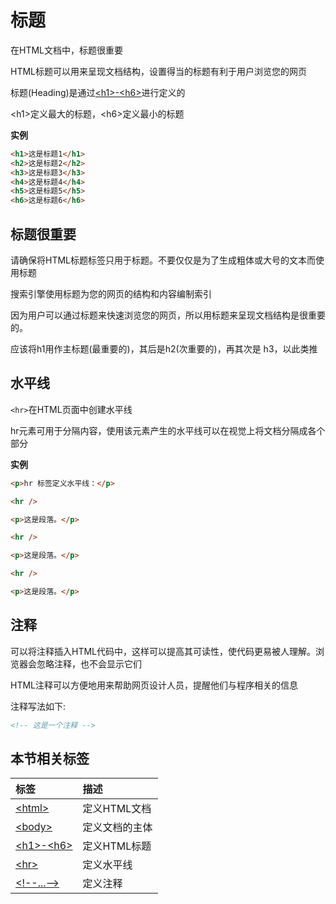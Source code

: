 # 标题

在HTML文档中，标题很重要

HTML标题可以用来呈现文档结构，设置得当的标题有利于用户浏览您的网页

标题(Heading)是通过[\<h1>-\<h6>](https://www.w3cschool.cn/htmltags/tag-hn.html)进行定义的

\<h1>定义最大的标题，\<h6>定义最小的标题

**实例**

```html
<h1>这是标题1</h1>
<h2>这是标题2</h2>
<h3>这是标题3</h3>
<h4>这是标题4</h4>
<h5>这是标题5</h5>
<h6>这是标题6</h6>
```

## 标题很重要

请确保将HTML标题标签只用于标题。不要仅仅是为了生成粗体或大号的文本而使用标题

搜索引擎使用标题为您的网页的结构和内容编制索引

因为用户可以通过标题来快速浏览您的网页，所以用标题来呈现文档结构是很重要的。

应该将h1用作主标题(最重要的)，其后是h2(次重要的)，再其次是 h3，以此类推


## 水平线

`<hr>`在HTML页面中创建水平线

hr元素可用于分隔内容，使用该元素产生的水平线可以在视觉上将文档分隔成各个部分

**实例**

```html
<p>hr 标签定义水平线：</p>

<hr />

<p>这是段落。</p>

<hr />

<p>这是段落。</p>

<hr />

<p>这是段落。</p>
```

## 注释

可以将注释插入HTML代码中，这样可以提高其可读性，使代码更易被人理解。浏览器会忽略注释，也不会显示它们

HTML注释可以方便地用来帮助网页设计人员，提醒他们与程序相关的信息

注释写法如下:

```html
<!-- 这是一个注释 -->
```

## 本节相关标签

| 标签|描述|
|:---|:---|
|[\<html>](https://www.w3cschool.cn/htmltags/tag-html.html)|定义HTML文档|
|[\<body>](https://www.w3cschool.cn/htmltags/tag-body.html)|定义文档的主体|
|[\<h1>-\<h6>](https://www.w3cschool.cn/htmltags/tag-hn.html)|定义HTML标题|
|[\<hr>](https://www.w3cschool.cn/htmltags/tag-hr.html)|定义水平线|
|[\<!--...-->](https://www.w3cschool.cn/htmltags/tag-comment.html)|定义注释|
